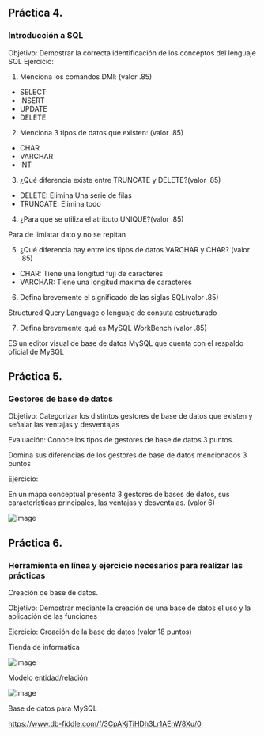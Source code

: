 ## Práctica 4.
### Introducción a SQL
Objetivo: Demostrar la correcta identificación de los conceptos del lenguaje SQL
Ejercicio:

1. Menciona los comandos DMl: (valor .85)
- SELECT
- INSERT
- UPDATE
- DELETE
2. Menciona 3 tipos de datos que existen: (valor .85)

- CHAR
- VARCHAR
- INT

3. ¿Qué diferencia existe entre TRUNCATE y DELETE?(valor .85)

- DELETE: Elimina Una serie de filas
- TRUNCATE: Elimina todo

4. ¿Para qué se utiliza el atributo UNIQUE?(valor .85)

Para de limiatar dato y no se repitan 

5. ¿Qué diferencia hay entre los tipos de datos VARCHAR y CHAR? (valor .85)

- CHAR: Tiene una longitud fuji de caracteres
- VARCHAR: Tiene una longitud maxima de caracteres

6. Defina brevemente el significado de las siglas SQL(valor .85)

Structured Query Language o lenguaje de consuta estructurado

7. Defina brevemente qué es MySQL WorkBench (valor .85)

ES un editor visual de base de datos MySQL que cuenta con el respaldo oficial de MySQL

## Práctica 5.
### Gestores de base de datos

Objetivo: Categorizar los distintos gestores de base de datos que existen y señalar las
ventajas y desventajas

Evaluación: Conoce los tipos de gestores de base de datos 3 puntos.

Domina sus diferencias de los gestores de base de datos mencionados 3 puntos

Ejercicio:

En un mapa conceptual presenta 3 gestores de bases de datos, sus características
principales, las ventajas y desventajas. (valor 6)

![image](https://user-images.githubusercontent.com/99523872/170518596-3e745fbd-7a44-4301-ae3a-78845144003e.png)

## Práctica 6.
### Herramienta en línea y ejercicio necesarios para realizar las prácticas

Creación de base de datos.

Objetivo: Demostrar mediante la creación de una base de datos el uso y la aplicación de
las funciones

Ejercicio: Creación de la base de datos (valor 18 puntos)

Tienda de informática

![image](https://user-images.githubusercontent.com/91554777/170415101-717bca19-3644-46a9-8a57-8d5940c5d283.png)




Modelo entidad/relación

![image](https://user-images.githubusercontent.com/99523872/170520790-1b66570d-5b19-453a-92bf-00c41be2b5f1.png)

Base de datos para MySQL

https://www.db-fiddle.com/f/3CpAKjTiHDh3Lr1AEnW8Xu/0

